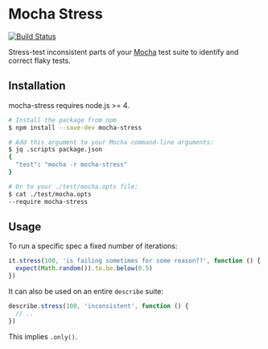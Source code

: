 # Mocha Stress

[![Build Status](https://travis-ci.org/smashwilson/mocha-stress.svg?branch=master)](https://travis-ci.org/smashwilson/mocha-stress)

Stress-test inconsistent parts of your [Mocha](https://mochajs.org/) test suite to identify and correct flaky tests.

## Installation

mocha-stress requires node.js >= 4.

```sh
# Install the package from npm
$ npm install --save-dev mocha-stress

# Add this argument to your Mocha command-line arguments:
$ jq .scripts package.json
{
  "test": "mocha -r mocha-stress"
}

# Or to your ./test/mocha.opts file:
$ cat ./test/mocha.opts
--require mocha-stress
```

## Usage

To run a specific spec a fixed number of iterations:

```js
it.stress(100, 'is failing sometimes for some reason??', function () {
  expect(Math.random()).to.be.below(0.5)
})
```

It can also be used on an entire `describe` suite:

```js
describe.stress(100, 'inconsistent', function () {
  // ..
})
```

This implies `.only()`.
